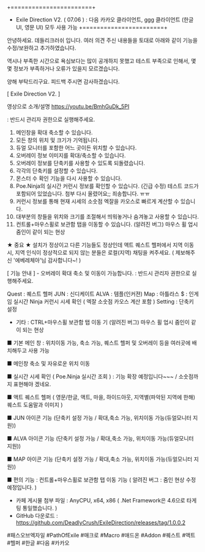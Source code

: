 +=======================+
+ Exile Direction V2. ( 07.06  )
: 다음 카카오 클라이언트, ggg 클라이언트 (한글UI, 영문 UI) 모두 사용 가능
+=======================+

안녕하세요. 데들리크러쉬 입니다.
여러 의견 주신 내용들을 토대로 아래와 같이 기능을 수정/보완하고 추가하였습니다.

역시나 부족한 시간으로 욕심보다는 많이 공개하지 못했고 테스트 부족으로 인해서,
몇몇 정보가 부족하거나 오류가 있을지 모르겠습니다.

양해 부탁드리구요. 피드백 주시면 감사하겠습니다.

[ Exile Direction V2. ]

영상으로 소개/설명 https://youtu.be/BmhGuDk_5PI

: 반드시 관리자 권한으로 실행해주세요.

1. 메인창을 확대 축소할 수 있습니다.
2. 모든 창의 위치 및 크기가 기억됩니다.
3. 듀얼 모니터를 포함한 어느 곳이든 위치할 수 있습니다.
4. 오버레이 정보 이미지를 확대/축소할 수 있습니다.
5. 오버레이 정보를 단축키를 사용할 수 있도록 되돌렸습니다.
6. 각각의 단축키를 설정할 수 있습니다.
7. 몬스터 수 확인 기능을 다시 사용할 수 있습니다.
8. Poe.Ninja의 실시간 커런시 정보를 확인할 수 있습니다. (긴급 수정) 테스트 코드가 포함되어 있었습니다. 첨부 다시 올렸어요;; 죄송합니다. ㅠㅠ
9. 커런시 정보를 통해 현재 시세의 소숫점 엑잘을 카오스로 빠르게 계산할 수 있습니다.
10. 대부분의 창들을 위치와 크기를 조절해서 띄워놓거나 숨겨놓고 사용할 수 있습니다.
11. 컨트롤+마우스휠로 보관함 탭을 이동할 수 있습니다. (알려진 버그) 마우스 휠 업시 줌인이 같이 되는 현상

★ 중요 ★
설치가 정상이고 다른 기능들도 정상인데 액트 퀘스트 헬퍼에서 지역 이동시,
지역 인식이 정상적으로 되지 않는 분들은 로컬(지역) 채팅을 켜주세요.
( 제보해주신 '에베레체아'님 감사합니다~! )



[ 기능 안내 ] - 오버레이 확대 축소 및 이동이 가능합니다.
: 반드시 관리자 권한으로 실행해주세요.

Quest : 퀘스트 헬퍼
JUN : 신디케이트
ALVA : 템플(인커젼)
Map : 아틀라스
$ : 인게임 실시간 Ninja 커런시 시세 확인 ( 엑잘 소숫점 카오스 계산 포함 )
Setting : 단축키 설정
* 기타 : CTRL+마우스휠 보관함 탭 이동 기 (알려진 버그) 마우스 휠 업시 줌인이 같이 되는 현상


■ 기본 메인 창 : 위치이동 가능, 축소 가능, 퀘스트 헬퍼 및 오버레이 등을 여러곳에 배치해두고 사용 가능


■ 메인창 축소 및 자유로운 위치 이동



■ 실시간 시세 확인 ( Poe.Ninja 실시간 조회 ) : 기능 확장 예정입니다~~~ / 소숫점까지 표현해야 겠네요.



■ 액트 퀘스트 헬퍼 ( 영문/한글, 액트, 마을, 하이드아웃, 지역별(파악된 지역에 한해) 퀘스트 도움말과 이미지 )



■ JUN 아이콘 기능 (단축키 설정 가능 / 확대,축소 가능, 위치이동 가능(듀얼모니터 지원))



■ ALVA 아이콘 기능 (단축키 설정 가능 / 확대,축소 가능, 위치이동 가능(듀얼모니터 지원))



■ MAP 아이콘 기능 (단축키 설정 가능 / 확대,축소 가능, 위치이동 가능(듀얼모니터 지원))



■ 편의 기능 : 컨트롤+마우스휠로 보관함 탭 이동 기능 ( 알려진 버그 : 줌인 현상 수정 예정입니다. )



* 카페 게시물 첨부 파일 : AnyCPU, x64, x86 ( .Net Framework은 4.6으로 타게팅 통일했습니다. )
* GitHub 다운로드 : https://github.com/DeadlyCrush/ExileDirection/releases/tag/1.0.0.2

#패스오브엑자일 #PathOfExile #매크로 #Macro #애드온 #Addon 
#퀘스트 #액트 #헬퍼 #한글 #다음 #카카오
